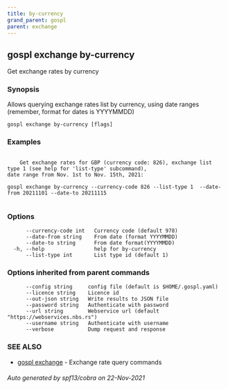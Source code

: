 ```yaml
---
title: by-currency
grand_parent: gospl
parent: exchange
---
```

## gospl exchange by-currency

Get exchange rates by currency

### Synopsis

Allows querying exchange rates list by currency, using date ranges
(remember, format for dates is YYYYMMDD)


```
gospl exchange by-currency [flags]
```

### Examples

```

	Get exchange rates for GBP (currency code: 826), exchange list type 1 (see help for 'list-type' subcommand), 
date range from Nov. 1st to Nov. 15th, 2021:

gospl exchange by-currency --currency-code 826 --list-type 1  --date-from 20211101 --date-to 20211115


```

### Options

```
      --currency-code int   Currency code (default 978)
      --date-from string    From date (format YYYYMMDD)
      --date-to string      From date format(YYYYMMDD)
  -h, --help                help for by-currency
      --list-type int       List type id (default 1)
```

### Options inherited from parent commands

```
      --config string     config file (default is $HOME/.gospl.yaml)
      --licence string    Licence id
      --out-json string   Write results to JSON file
      --password string   Authenticate with password
      --url string        Webservice url (default "https://webservices.nbs.rs")
      --username string   Authenticate with username
      --verbose           Dump request and response
```

### SEE ALSO

* [gospl exchange](index.md)	 - Exchange rate query commands

###### Auto generated by spf13/cobra on 22-Nov-2021
